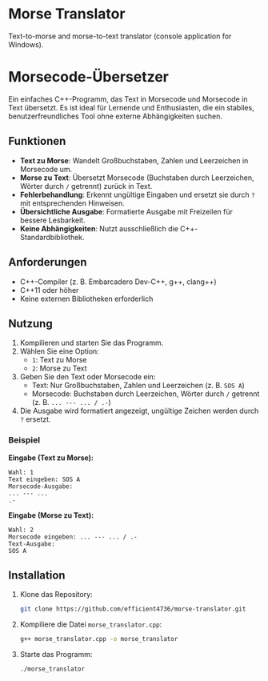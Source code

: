 # Morse Translator
Text-to-morse and morse-to-text translator (console application for Windows).


# Morsecode-Übersetzer

Ein einfaches C++-Programm, das Text in Morsecode und Morsecode in Text übersetzt. Es ist ideal für Lernende und Enthusiasten, die ein stabiles, benutzerfreundliches Tool ohne externe Abhängigkeiten suchen.

## Funktionen
- **Text zu Morse**: Wandelt Großbuchstaben, Zahlen und Leerzeichen in Morsecode um.
- **Morse zu Text**: Übersetzt Morsecode (Buchstaben durch Leerzeichen, Wörter durch `/` getrennt) zurück in Text.
- **Fehlerbehandlung**: Erkennt ungültige Eingaben und ersetzt sie durch `?` mit entsprechenden Hinweisen.
- **Übersichtliche Ausgabe**: Formatierte Ausgabe mit Freizeilen für bessere Lesbarkeit.
- **Keine Abhängigkeiten**: Nutzt ausschließlich die C++-Standardbibliothek.

## Anforderungen
- C++-Compiler (z. B. Embarcadero Dev-C++, g++, clang++)
- C++11 oder höher
- Keine externen Bibliotheken erforderlich

## Nutzung
1. Kompilieren und starten Sie das Programm.
2. Wählen Sie eine Option:
   - `1`: Text zu Morse
   - `2`: Morse zu Text
3. Geben Sie den Text oder Morsecode ein:
   - Text: Nur Großbuchstaben, Zahlen und Leerzeichen (z. B. `SOS A`)
   - Morsecode: Buchstaben durch Leerzeichen, Wörter durch `/` getrennt (z. B. `... --- ... / .-`)
4. Die Ausgabe wird formatiert angezeigt, ungültige Zeichen werden durch `?` ersetzt.

### Beispiel
**Eingabe (Text zu Morse):**
```
Wahl: 1
Text eingeben: SOS A
Morsecode-Ausgabe:
... --- ... 
.-
```

**Eingabe (Morse zu Text):**
```
Wahl: 2
Morsecode eingeben: ... --- ... / .-
Text-Ausgabe:
SOS A
```

## Installation
1. Klone das Repository:
   ```bash
   git clone https://github.com/efficient4736/morse-translator.git
   ```
2. Kompiliere die Datei `morse_translator.cpp`:
   ```bash
   g++ morse_translator.cpp -o morse_translator
   ```
3. Starte das Programm:
   ```bash
   ./morse_translator
   ```
